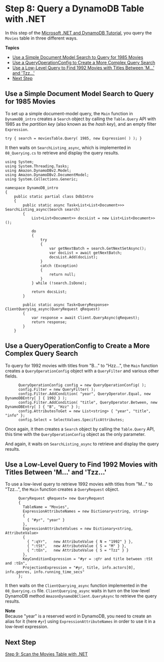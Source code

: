 # Step 8: Query a DynamoDB Table with \.NET<a name="GettingStarted.NET.08"></a>

In this step of the [Microsoft \.NET and DynamoDB Tutorial](GettingStarted.NET.md), you query the `Movies` table in three different ways\.

**Topics**
+ [Use a Simple Document Model Search to Query for 1985 Movies](#GettingStarted.NET.08.a)
+ [Use a QueryOperationConfig to Create a More Complex Query Search](#GettingStarted.NET.08.b)
+ [Use a Low\-Level Query to Find 1992 Movies with Titles Between 'M\.\.\.' and 'Tzz\.\.\.'](#GettingStarted.NET.08.c)
+ [Next Step](#GettingStarted.NET.08.NextStep)

## Use a Simple Document Model Search to Query for 1985 Movies<a name="GettingStarted.NET.08.a"></a>

To set up a simple document\-model query, the `Main` function in `DynamoDB_intro` creates a `Search` object by calling the `Table.Query` API with 1985 as the *partition key* \(also known as the *hash key*\), and an empty filter `Expression`\.

```
try { search = moviesTable.Query( 1985, new Expression( ) ); }
```

It then waits on `SearchListing_async`, which is implemented in `08_Querying.cs` to retrieve and display the query results\.

```
using System;
using System.Threading.Tasks;
using Amazon.DynamoDBv2.Model;
using Amazon.DynamoDBv2.DocumentModel;
using System.Collections.Generic;

namespace DynamoDB_intro
{
    public static partial class DdbIntro
    {
        public static async Task<List<List<Document>>> SearchListing_async(Search search)
        {
            List<List<Document>> docsList = new List<List<Document>>();
            
            do
            {
                try
                {
                    var getNextBatch = search.GetNextSetAsync();
                    var docList = await getNextBatch;
                    docsList.Add(docList);
                }
                catch (Exception)
                {
                    return null;
                }
            } while (!search.IsDone);
            
            return docsList;
        }

        public static async Task<QueryResponse> ClientQuerying_async(QueryRequest qRequest)
        {
            var response = await Client.QueryAsync(qRequest);
            return response;
        }
    }
```

## Use a QueryOperationConfig to Create a More Complex Query Search<a name="GettingStarted.NET.08.b"></a>

To query for 1992 movies with titles from "B\.\.\." to "Hzz\.\.\.", the `Main` function creates a `QueryOperationConfig` object with a `QueryFilter` and various other fields\.

```
      QueryOperationConfig config = new QueryOperationConfig( );
      config.Filter = new QueryFilter( );
      config.Filter.AddCondition( "year", QueryOperator.Equal, new DynamoDBEntry[ ] { 1992 } );
      config.Filter.AddCondition( "title", QueryOperator.Between, new DynamoDBEntry[ ] { "B", "Hzz" } );
      config.AttributesToGet = new List<string> { "year", "title", "info" };
      config.Select = SelectValues.SpecificAttributes;
```

Once again, it then creates a `Search` object by calling the `Table.Query` API, this time with the `QueryOperationConfig` object as the only parameter\.

And again, it waits on `SearchListing_async` to retrieve and display the query results\.

## Use a Low\-Level Query to Find 1992 Movies with Titles Between 'M\.\.\.' and 'Tzz\.\.\.'<a name="GettingStarted.NET.08.c"></a>

To use a low\-level query to retrieve 1992 movies with titles from "M\.\.\." to "Tzz\.\.\.", the `Main` function creates a `QueryRequest` object\.

```
      QueryRequest qRequest= new QueryRequest
      {
        TableName = "Movies",
        ExpressionAttributeNames = new Dictionary<string, string>
        {
          { "#yr", "year" }
        },
        ExpressionAttributeValues = new Dictionary<string, AttributeValue>
        {
          { ":qYr",   new AttributeValue { N = "1992" } },
          { ":tSt",   new AttributeValue { S = "M" } },
          { ":tEn",   new AttributeValue { S = "Tzz" } }
        },
        KeyConditionExpression = "#yr = :qYr and title between :tSt and :tEn",
        ProjectionExpression = "#yr, title, info.actors[0], info.genres, info.running_time_secs"
      };
```

It then waits on the `ClientQuerying_async` function implemented in the `08_Querying.cs` file\. `ClientQuerying_async` waits in turn on the low\-level DynamoDB method `AmazonDynamoDBClient.QueryAsync` to retrieve the query results\.

**Note**  
Because "year" is a reserved word in DynamoDB, you need to create an alias for it \(here `#yr`\) using `ExpressionAttributeNames` in order to use it in a low\-level expression\.

## Next Step<a name="GettingStarted.NET.08.NextStep"></a>

[Step 9: Scan the Movies Table with \.NET](GettingStarted.NET.09.md)